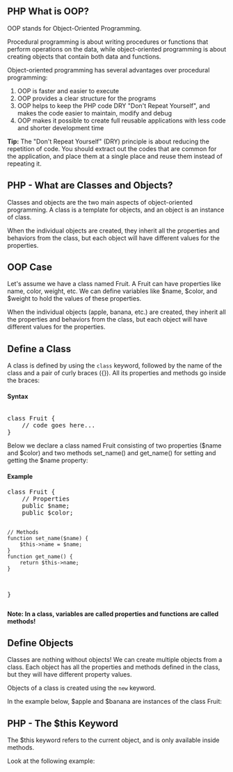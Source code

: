 PHP What is OOP?
---------------------
OOP stands for Object-Oriented Programming.

Procedural programming is about writing procedures or functions that perform operations on the data, while object-oriented programming is about creating objects that contain both data and functions.

Object-oriented programming has several advantages over procedural programming:

1. OOP is faster and easier to execute
2. OOP provides a clear structure for the programs
3. OOP helps to keep the PHP code DRY "Don't Repeat Yourself", and makes the code easier to maintain, modify and debug
4. OOP makes it possible to create full reusable applications with less code and shorter development time

<strong>Tip:</strong> The "Don't Repeat Yourself" (DRY) principle is about reducing the repetition of code. You should extract out the codes that are common for the application, and place them at a single place and reuse them instead of repeating it.

PHP - What are Classes and Objects?
---------------------------------------
Classes and objects are the two main aspects of object-oriented programming.
A class is a template for objects, and an object is an instance of class.

When the individual objects are created, they inherit all the properties and behaviors from the class, but each object will have different values for the properties.

OOP Case
-------------
Let's assume we have a class named Fruit. A Fruit can have properties like name, color, weight, etc. We can define variables like $name, $color, and $weight to hold the values of these properties.

When the individual objects (apple, banana, etc.) are created, they inherit all the properties and behaviors from the class, but each object will have different values for the properties.

Define a Class
-----------------
A class is defined by using the <code>class</code> keyword, followed by the name of the class and a pair of curly braces ({}). All its properties and methods go inside the braces:

<h4>Syntax</h4>
<pre> 
class Fruit {
    // code goes here...
}
</pre>

Below we declare a class named Fruit consisting of two properties ($name and $color) and two methods set_name() and get_name() for setting and getting the $name property:

<h4>Example</h4>
<pre>
class Fruit {
    // Properties
    public $name;
    public $color;

    // Methods
    function set_name($name) {
        $this->name = $name;
    }
    function get_name() {
        return $this->name;
    }
}
</pre>

<strong>Note: In a class, variables are called properties and functions are called methods!</strong>

Define Objects
------------------
Classes are nothing without objects! We can create multiple objects from a class. Each object has all the properties and methods defined in the class, but they will have different property values.

Objects of a class is created using the <code>new</code> keyword.

In the example below, $apple and $banana are instances of the class Fruit:

PHP - The $this Keyword
------------------------
The $this keyword refers to the current object, and is only available inside methods.

Look at the following example:
<pre>
<?php
class Fruit {
  public $name;
}
$apple = new Fruit();
?>
</pre>

